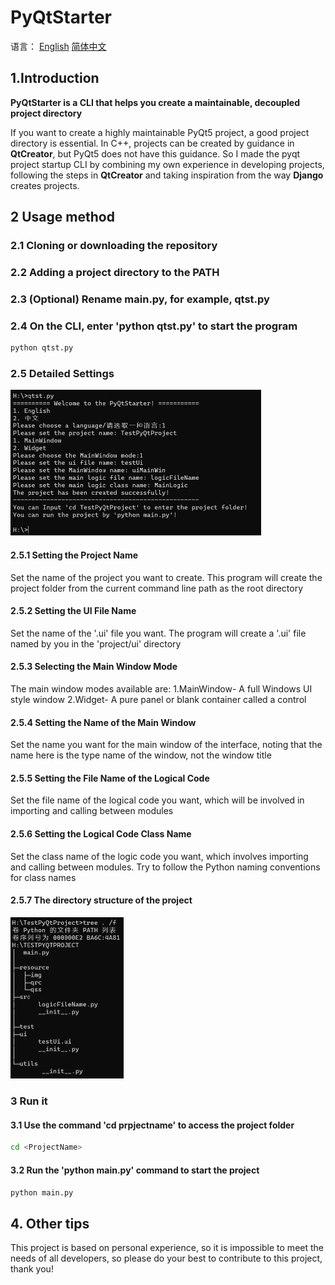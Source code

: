 # PyQtStarter

语言： [English]()     [简体中文](README_zh.md)    

## 1.Introduction

**PyQtStarter is a CLI that helps you create a maintainable, decoupled project directory**

If you want to create a highly maintainable PyQt5 project, a good project directory is essential. In C++, projects can be created by guidance  in **QtCreator**, but PyQt5 does not have this guidance. So I made the pyqt project startup CLI by combining my own experience in developing projects, following the steps in **QtCreator** and taking inspiration from the way **Django** creates projects.

## 2 Usage method

### 2.1 Cloning or downloading the repository

### 2.2 Adding a project directory to the PATH

### 2.3 (Optional) Rename main.py, for example, qtst.py

### 2.4 On the CLI, enter 'python qtst.py' to start the program

```bash
python qtst.py
```

### 2.5 Detailed Settings

<img src="./img/res.png" alt="image-20230520111933967" style="zoom:50%;" />

#### 2.5.1 Setting the Project Name

Set the name of the project you want to create. This program will create the project folder from the current command line path as the root directory

#### 2.5.2 Setting the UI File Name

Set the name of the '.ui' file you want. The program will create a '.ui' file named by you in the 'project/ui' directory

#### 2.5.3 Selecting the Main Window Mode

The main window modes available are:
1.MainWindow- A full Windows UI style window
2.Widget- A pure panel or blank container called a control

#### 2.5.4 Setting the Name of the Main Window

Set the name you want for the main window of the interface, noting that the name here is the type name of the window, not the window title

#### 2.5.5 Setting the File Name of the Logical Code

Set the file name of the logical code you want, which will be involved in importing and calling between modules

#### 2.5.6 Setting the Logical Code Class Name

Set the class name of the logic code you want, which involves importing and calling between modules. Try to follow the Python naming conventions for class names

#### 2.5.7 The directory structure of the project

<img src="./img/tree.png" alt="image-20230520112125873" style="zoom: 50%;" />

### 3 Run it

#### 3.1 Use the command 'cd prpjectname' to access the project folder

```bash
cd <ProjectName>
```

#### 3.2 Run the 'python main.py' command to start the project

```bash
python main.py
```
## 4. Other tips

This project is based on personal experience, so it is impossible to meet the needs of all developers, so please do your best to contribute to this project, thank you!



